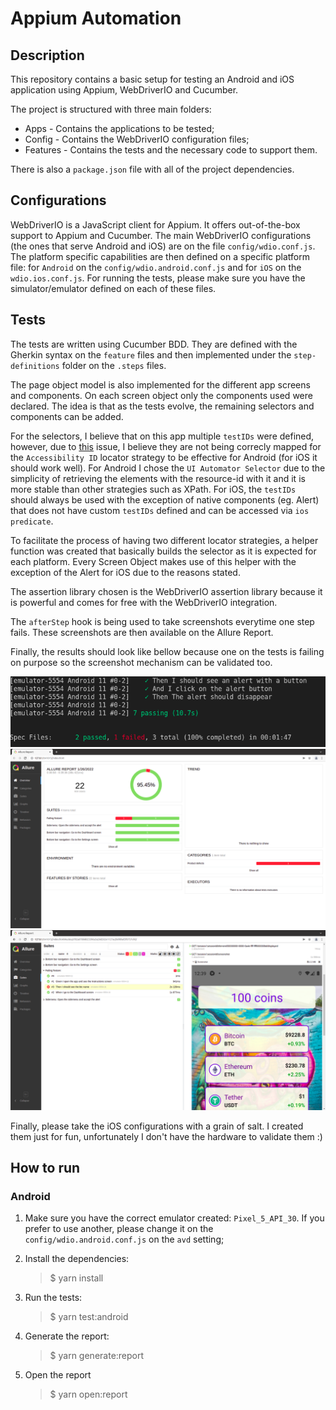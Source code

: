 # Appium Automation

## Description
This repository contains a basic setup for testing an Android and iOS application using Appium, WebDriverIO and Cucumber.

The project is structured with three main folders:

- Apps - Contains the applications to be tested;
- Config - Contains the WebDriverIO configuration files;
- Features - Contains the tests and the necessary code to support them.

There is also a `package.json` file with all of the project dependencies.

## Configurations

WebDriverIO is a JavaScript client for Appium. It offers out-of-the-box support to Appium and Cucumber. 
The main WebDriverIO configurations (the ones that serve Android and iOS) are on the file `config/wdio.conf.js`. The platform specific capabilities are then defined on a specific platform file: for `Android` on the `config/wdio.android.conf.js` and for `iOS` on the `wdio.ios.conf.js`. 
For running the tests, please make sure you have the simulator/emulator defined on each of these files.

## Tests

The tests are written using Cucumber BDD. They are defined with the Gherkin syntax on the `feature` files and then implemented under the `step-definitions` folder on the `.steps` files. 

The page object model is also implemented for the different app screens and components. On each screen object only the components used were declared. The idea is that as the tests evolve, the remaining selectors and components can be added. 

For the selectors, I believe that on this app multiple `testIDs` were defined, however, due to [this](https://github.com/facebook/react-native/issues/32237) issue, I believe they are not being correcly mapped for the `Accessibility ID` locator strategy to be effective for Android (for iOS it should work well). For Android I chose the `UI Automator Selector` due to the simplicity of retrieving the elements with the resource-id with it and it is more stable than other strategies such as XPath. For iOS, the `testIDs` should always be used with the exception of native components (eg. Alert) that does not have custom `testIDs` defined and can be accessed via `ios predicate`. 

To facilitate the process of having two different locator strategies, a helper function was created that basically builds the selector as it is expected for each platform. Every Screen Object makes use of this helper with the exception of the Alert for iOS due to the reasons stated.

The assertion library chosen is the WebDriverIO assertion library because it is powerful and comes for free with the WebDriverIO integration.

The `afterStep` hook is being used to take screenshots everytime one step fails. These screenshots are then available on the Allure Report.

Finally, the results should look like bellow because one on the tests is failing on purpose so the screenshot mechanism can be validated too.

<img src="assets/test-results.png" />

<img src="assets/allure-report.png" />

<img src="assets/allure-screenshot.png" />

Finally, please take the iOS configurations with a grain of salt. I created them just for fun, unfortunately I don't have the hardware to validate them :) 

## How to run

### Android

1. Make sure you have the correct emulator created: `Pixel_5_API_30`. If you prefer to use another, please change it on the `config/wdio.android.conf.js` on the `avd` setting;

2. Install the dependencies:
    >  $ yarn install

3. Run the tests:
    > $ yarn test:android

4. Generate the report:
    > $ yarn generate:report

5. Open the report 
    > $ yarn open:report
